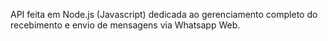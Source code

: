 API feita em Node.js (Javascript) dedicada ao gerenciamento completo do recebimento e envio de mensagens via Whatsapp Web.
